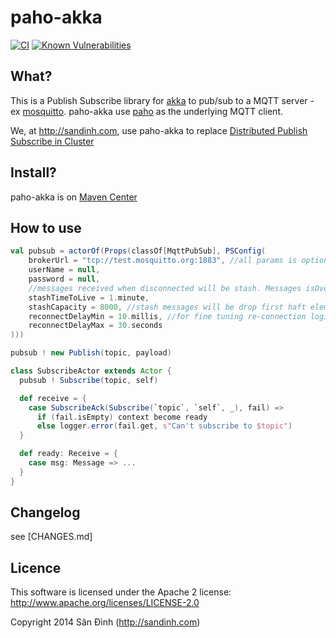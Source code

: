 paho-akka
=========
[![CI](https://github.com/giabao/paho-akka/actions/workflows/sbt-devops.yml/badge.svg)](https://github.com/giabao/paho-akka/actions/workflows/sbt-devops.yml)
[![Known Vulnerabilities](https://snyk.io/test/github/mramshaw/paho-akka/badge.svg?style=plastic&targetFile=build.sbt)](https://snyk.io/test/github/mramshaw/paho-akka?style=plastic&targetFile=build.sbt)

## What?
This is a Publish Subscribe library for [akka](http://akka.io/) to pub/sub to a MQTT server - ex [mosquitto](http://mosquitto.org/).
paho-akka use [paho](https://eclipse.org/paho/) as the underlying MQTT client.

We, at http://sandinh.com, use paho-akka to replace [Distributed Publish Subscribe in Cluster](http://doc.akka.io/docs/akka/2.3.8/contrib/distributed-pub-sub.html)

## Install?
paho-akka is on [Maven Center](http://search.maven.org/#search%7Cga%7C1%7Cg%3A%22com.sandinh%22%20paho-akka)

## How to use

```scala
val pubsub = actorOf(Props(classOf[MqttPubSub], PSConfig(
    brokerUrl = "tcp://test.mosquitto.org:1883", //all params is optional except brokerUrl
    userName = null,
    password = null,
    //messages received when disconnected will be stash. Messages isOverdue after stashTimeToLive will be discard
    stashTimeToLive = 1.minute,
    stashCapacity = 8000, //stash messages will be drop first haft elems when reach this size
    reconnectDelayMin = 10.millis, //for fine tuning re-connection logic
    reconnectDelayMax = 30.seconds
)))

pubsub ! new Publish(topic, payload)

class SubscribeActor extends Actor {
  pubsub ! Subscribe(topic, self)

  def receive = {
    case SubscribeAck(Subscribe(`topic`, `self`, _), fail) =>
      if (fail.isEmpty) context become ready
      else logger.error(fail.get, s"Can't subscribe to $topic")
  }

  def ready: Receive = {
    case msg: Message => ...
  }
}
```

## Changelog
see [CHANGES.md]

## Licence
This software is licensed under the Apache 2 license:
http://www.apache.org/licenses/LICENSE-2.0

Copyright 2014 Sân Đình (http://sandinh.com)
